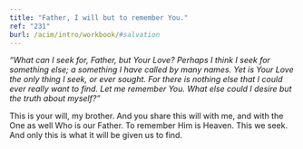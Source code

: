 ```yaml
---
title: "Father, I will but to remember You."
ref: "231"
burl: /acim/intro/workbook/#salvation
---
```


*“What can I seek for, Father, but Your Love? Perhaps I think I seek for
something else; a something I have called by many names. Yet is Your Love
the only thing I seek, or ever sought. For there is nothing else that I
could ever really want to find. Let me remember You. What else could I
desire but the truth about myself?”*

This is your will, my brother. And you share this will with me, and with
the One as well Who is our Father. To remember Him is Heaven. This we
seek. And only this is what it will be given us to find.

